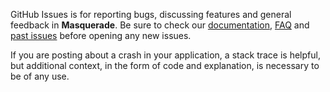 GitHub Issues is for reporting bugs, discussing features and general feedback in **Masquerade**. Be sure to check our [documentation](http://cocoadocs.org/docsets/Masquerade), [FAQ](https://github.com/hyperoslo/Masquerade/wiki/FAQ) and [past issues](https://github.com/hyperoslo/Masquerade/issues?state=closed) before opening any new issues.

If you are posting about a crash in your application, a stack trace is helpful, but additional context, in the form of code and explanation, is necessary to be of any use.
